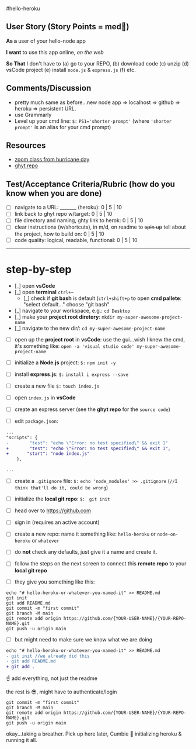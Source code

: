 #hello-heroku

## User Story (Story Points = med👕) 

**As a** user of your hello-node app

**I want** to use this app online, _on the web_

**So That** I don't have to (a) go to your REPO, (b) download code (c) unzip (d) vsCode project (e) install `node.js` & `express.js` (f) etc. 

## Comments/Discussion
- pretty much same as before...new node app => localhost => github => heroku => persistent URL. 
- use Grammarly 
- Level up your cmd line: `$:` `PS1='shorter-prompt'` (where `'shorter prompt'` is an alias for your cmd prompt)

## Resources
- [zoom class from hurricane day](https://una.zoom.us/rec/share/hdLvEpmjxIi5Ffv4VOp7pMumW8c473fVKLWxyJW_mGz4X83P8M7Gf00kM3cOXCQ.RtMy181jXMG1RScW?startTime=1630431327000) 
- [ghyt repo](https://github.com/barrycumbie/hello-heroku)

## Test/Acceptance Criteria/Rubric (how do you know when you are done) 

- [ ] navigate to a URL: _______ (heroku): 0 | 5 | 10
- [ ] link back to ghyt repo w/target: 0 | 5 | 10
- [ ] file directory and naming, ghty link to herok: 0 | 5 | 10 
- [ ] clear instructions (w/shortcuts), in m/d, on readme to <del>spin up</del> tell about the project, how to build on: 0 | 5 | 10 
- [ ] code quality: logical, readable, functional: 0 | 5 | 10  

___________________________________________________________________________________________________________________________________________

# step-by-step
* [_]  open **vsCode**
* [_]  open **terminal** `ctrl+~` 
  * [_]  check if **git bash** is default (`ctrl+shift+p` to open **cmd pallete**: "select default..." choose "git bash"
* [_]  navigate to your workspace, e.g.: `cd Desktop`
* [_]  make your **project root diretory**: `mkdir my-super-awesome-project-name`
* [_]  navigate to the new dir/: `cd my-super-awesome-project-name`
* [ ]  open up the **project root** in **vsCode**: use the gui...wish I knew the cmd,
  it's something like: `open -a 'visual studio code' my-super-awesome-project-name`
* [ ]  initialize a **Node.js** project: `$:` `npm init -y`
* [ ]  install **express.js**: `$:` `install i express --save`
* [ ]  create a new file `$:` `touch index.js`
* [ ]  open `index.js` in **vsCode**
  
  * [ ]  create an express server (see the **ghyt repo** for the `source code`)
* [ ]  edit `package.json`:

```diff
...
"scripts": {
-        "test": "echo \"Error: no test specified\" && exit 1"
+        "test": "echo \"Error: no test specified\" && exit 1",
+       "start": "node index.js"
    },

...
```

* [ ]  create a `.gitignore` file: `$:` `echo 'node_modules' >> .gitignore` (`//I think that'll do it, could be wrong`)
* [ ]  initialize the **local git repo**: `$: ` `git init`
* [ ]  head over to https://github.com
  
  * [ ]  sign in (requires an active account)
  * [ ]  create a new repo: name it something like: `hello-heroku` or `node-on-heroku` or `whatever`
  * [ ]  do **not** check any defaults, just give it a name and create it.
* [ ]  follow the steps on the next screen to connect this **remote repo** to your **local git repo**
  
  * [ ]  they give you something like this:

```
echo "# hello-heroku-or-whatever-you-named-it" >> README.md
git init
git add README.md
git commit -m "first commit"
git branch -M main
git remote add origin https://github.com/{YOUR-USER-NAME}/{YOUR-REPO-NAME}.git
git push -u origin main
```

* [ ]  but might need to make sure we know what we are doing

```diff
echo "# hello-heroku-or-whatever-you-named-it" >> README.md
- git init //we already did this
- git add README.md
+ git add . 
```

☝️ add everything, not just the readme

the rest is 😎, might have to authenticate/login

```
git commit -m "first commit"
git branch -M main
git remote add origin https://github.com/{YOUR-USER-NAME}/{YOUR-REPO-NAME}.git
git push -u origin main
```

okay...taking a breather. Pick up here later, Cumbie 🦖 initializing heroku & running it all.

